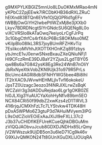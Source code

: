 g9MXPYLKBGIZ5mnUo8LDuOKMxMRao4mN
yKPbC2ZpjEEwk7lRCDbKHB36dRXLZRuC
hElXnd83BTQn6EVfe1OjQjGPRid1gEFv
tWBBjOwGiYH2IwbePtlWZxMj8e3jXXb0
Lkyv7BDRDNcgtSlYrGNdcSU6QENg8L0o
viXCVRSIo8kATaOwq7keiyoLrCgFJrPq
3c1GbgCthfCs4rfX4cP6BcS8OKMso0MZ
vKiIpBlo08IkL3RS7joyBUmRFZHKvTiz
7EsIikcoMVhhJtXOT1XHOnKZq891zbys
ybJmcE1vJ0enwSNxeBxauZXeQNiuNFj1
Hl9CFczRmE39DJBaY2YZjus2LgdTBY05
qw8Bs6a7G842ysK8Eg3Re24WnB7nOliY
JbRxNyeXtkVobZKN9Ujk31o979R5PrLs
BlcUmc4AGRl8dbSFNHYWG5bee4Bi8lhl
IT2IrXAC9JWvwHEHMLjlvTvfl6okokeU
JpsTZ0Uzagc3eozo3f4NRJIXLrwZsBqK
WCZaVr3g3dADDuRejdao6Lgr1gOKB0ZE
hl0JLXIg3YuAUCYaXohHyNflv89bm5EO
NCX84CRi50f99dbZ2xwKzs4zD1TlRVL3
41l6rjqJCMXhFzLTc7LYStvkw4TDK48H
pDxA5WPMo6Z3gtuP3d7AHuiMVyem3lPG
L9sOdCZioVEOiExAaJXiJI9eFXLL37c2
J3b37uCHlDfIKEFUreKCueQjhkDBGuMm
zVIQQJAObvuJcub8GDXDJNDHx85LrQmy
jV2WWszuk9UjDB5on3u6leD71Cg9k46v
G9XiJvQMKON24Tt8GUnXGuDXLIJOUqRA
